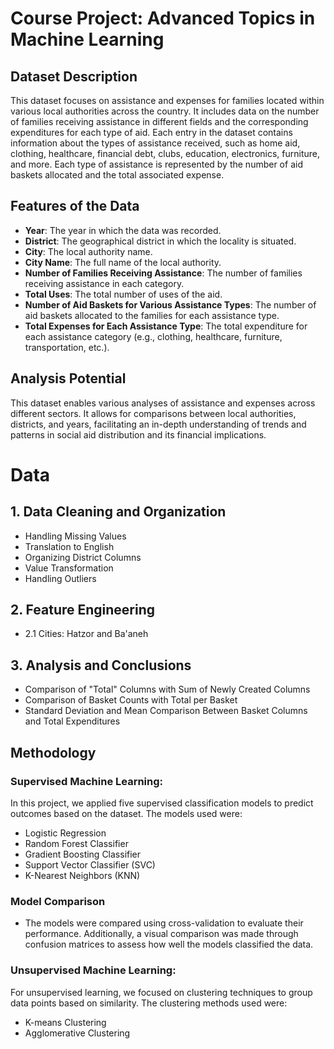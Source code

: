 # Course Project: Advanced Topics in Machine Learning

## Dataset Description

This dataset focuses on assistance and expenses for families located within various local authorities across the country. It includes data on the number of families receiving assistance in different fields and the corresponding expenditures for each type of aid. Each entry in the dataset contains information about the types of assistance received, such as home aid, clothing, healthcare, financial debt, clubs, education, electronics, furniture, and more. Each type of assistance is represented by the number of aid baskets allocated and the total associated expense.

## Features of the Data

- **Year**: The year in which the data was recorded.
- **District**: The geographical district in which the locality is situated.
- **City**: The local authority name.
- **City Name**: The full name of the local authority.
- **Number of Families Receiving Assistance**: The number of families receiving assistance in each category.
- **Total Uses**: The total number of uses of the aid.
- **Number of Aid Baskets for Various Assistance Types**: The number of aid baskets allocated to the families for each assistance type.
- **Total Expenses for Each Assistance Type**: The total expenditure for each assistance category (e.g., clothing, healthcare, furniture, transportation, etc.).

## Analysis Potential

This dataset enables various analyses of assistance and expenses across different sectors. It allows for comparisons between local authorities, districts, and years, facilitating an in-depth understanding of trends and patterns in social aid distribution and its financial implications.

# Data

## 1. Data Cleaning and Organization
- Handling Missing Values
- Translation to English
- Organizing District Columns
- Value Transformation
- Handling Outliers

## 2. Feature Engineering
- 2.1 Cities: Hatzor and Ba'aneh

## 3. Analysis and Conclusions
- Comparison of "Total" Columns with Sum of Newly Created Columns
- Comparison of Basket Counts with Total per Basket
- Standard Deviation and Mean Comparison Between Basket Columns and Total Expenditures


## Methodology

### Supervised Machine Learning:
In this project, we applied five supervised classification models to predict outcomes based on the dataset. The models used were:
- Logistic Regression
- Random Forest Classifier
- Gradient Boosting Classifier
- Support Vector Classifier (SVC)
- K-Nearest Neighbors (KNN)

### Model Comparison 
- The models were compared using cross-validation to evaluate their performance. Additionally, a visual comparison was made through confusion matrices to assess how well the models classified the data.


### Unsupervised Machine Learning:
For unsupervised learning, we focused on clustering techniques to group data points based on similarity. The clustering methods used were:
- K-means Clustering
- Agglomerative Clustering
